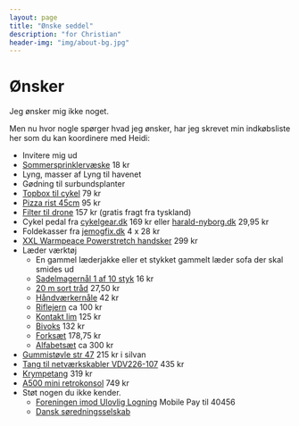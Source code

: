```yaml
---
layout: page
title: "Ønske seddel"
description: "for Christian"
header-img: "img/about-bg.jpg"
---
```

# Ønsker

Jeg ønsker mig ikke noget.

Men nu hvor nogle spørger hvad jeg ønsker, har jeg skrevet min indkøbsliste her som du kan koordinere med Heidi:

* Invitere mig ud
* [Sommersprinklervæske](https://www.harald-nyborg.dk/alaska-sommersprinklervaeske-3-l) 18 kr
* Lyng, masser af Lyng til havenet
* Gødning til surbundsplanter
* [Topbox til cykel](https://www.xlmoto.dk/product/topboks-xlmoto-pronto-30l_pid-PIA-174059) 79 kr
* [Pizza rist 45cm](https://knivblokken.dk/produkter/pizzarist-hendi-flere-stoerrelser/?attribute_pa_variant=oe-45-cm) 95 kr
* [Filter til drone](https://www.amazon.de/dp/B0B18KHLF8/?tag=prdk-ce0d-21&creative=22662&creativeASIN=B0B2PGXBC6&linkCode=df0&th=1) 157 kr (gratis fragt fra tyskland)
* Cykel pedal fra [cykelgear.dk](https://www.cykelgear.dk/reservedele/pedaler/citybike-alm-pedaler/xlc-city-comfort-pedal) 169 kr eller [harald-nyborg.dk](https://www.harald-nyborg.dk/greenfield-pedalsaet-plast-gummi-senior-2-stk) 29,95 kr
* Foldekasser fra [jemogfix.dk](https://www.jemogfix.dk/foldekasse-sort-hvid-23-x-47-x-34-5-cm/1191/9050084/) 4 x 28 kr
* [XXL Warmpeace Powerstretch handsker](https://www.spejdersport.dk/warmpeace-powerstretch-handsker-gloves-sort) 299 kr
* Læder værktøj
  * En gammel læderjakke eller et stykket gammelt læder sofa der skal smides ud
  * [Sadelmagernål 1 af 10 styk](https://www.laederiet.dk/shop/194-naale/5365-sadelmagernaale-med-stort-oeje/) 16 kr
  * [20 m sort tråd](https://www.laederiet.dk/shop/193-traad/5352-kunstsenetraad-nr-1/?variantId=17343) 27,50 kr
  * [Håndværkernåle](https://www.laederiet.dk/shop/388-prym-diverse-naale/4697-prym-131-107-haandvaerkernaale/?variantId=11339) 42 kr
  * [Riflejern](https://www.laederiet.dk/shop/275-riflejern-mm/5188-riflejern-justerbart-/) ca 100 kr
  * [Kontakt lim](https://www.harald-nyborg.dk/dana-lim-kontaktlim-1-l) 125 kr
  * [Bivoks](https://www.laederiet.dk/shop/193-traad/5362-bivoks-til-traad/) 132 kr 
  * [Forksæt](https://www.laederiet.dk/shop/170-forke-og-syle/5156-forkesaet/) 178,75 kr
  * [Alfabetsæt](https://www.laederiet.dk/shop/381-alfabet--og-talsaet/7321-alfabet-og-talsaet-8134/) ca 300 kr
* [Gummistøvle str 47](https://www.silvan.dk/gummistoevler-u-sikkerhed-groen-47?id=2882-5838501) 215 kr i silvan
* [Tang til netværkskabler VDV226-107](https://www.conradelektronik.dk/p/klein-tools-vdv226-107-crimpvrktj-2182199?utm_campaign=shopping-feed&utm_content=free-google-shopping-clicks&utm_medium=surfaces&utm_source=google&utm_term=2182199&vat=true) 435 kr
* [Krympetang](https://autofix.nu/produkter/6000-installationsvaerktoej/56392-krympetang--kabelskotang-saet---med-1200-ferrules-kabelsko---hoej-kvalitet-awg-23-7-025-10-mmsup2/) 319 kr
* [A500 mini retrokonsol](https://www.maxgaming.dk/dk/retro-gaming/the-a500-mini-retrokonsol?utm_source=pricerunner&utm_medium=cpc&utm_campaign=pricerunner) 749 kr
* Støt nogen du ikke kender.
  * [Foreningen imod Ulovlig Logning](https://ulovliglogning.dk/#wannahelp) Mobile Pay til 40456
  * [Dansk søredningsselskab](https://dsrs.dk/stot-os)
